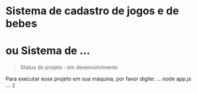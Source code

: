 <h1> Sistema de cadastro de jogos e de bebes</h1>

# ou Sistema de ...

> Status do projeto : em desenvolvimento

Para executar esse projeto em sua máquina, por favor digite:
...
node app.js
...
:)
